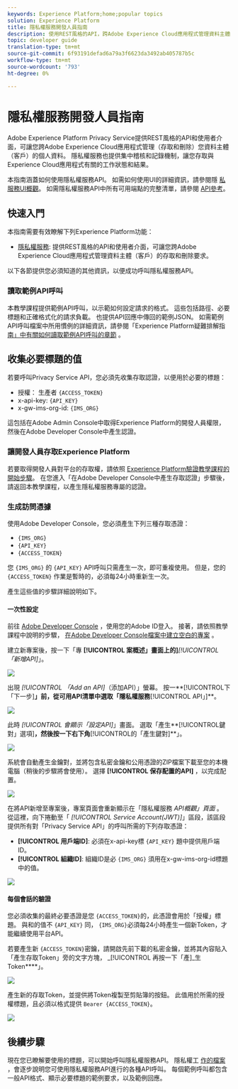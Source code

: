 ```yaml
---
keywords: Experience Platform;home;popular topics
solution: Experience Platform
title: 隱私權服務開發人員指南
description: 使用REST風格的API，跨Adobe Experience Cloud應用程式管理資料主體的個人資料
topic: developer guide
translation-type: tm+mt
source-git-commit: 6f93191defad6a79a3f6623da3492ab405787b5c
workflow-type: tm+mt
source-wordcount: '793'
ht-degree: 0%

---
```



# 隱私權服務開發人員指南

Adobe Experience Platform Privacy Service提供REST風格的API和使用者介面，可讓您跨Adobe Experience Cloud應用程式管理（存取和刪除）您資料主體（客戶）的個人資料。 隱私權服務也提供集中稽核和記錄機制，讓您存取與Experience Cloud應用程式有關的工作狀態和結果。

本指南涵蓋如何使用隱私權服務API。 如需如何使用UI的詳細資訊，請參閱隱 [私服務UI概觀](../ui/overview.md)。 如需隱私權服務API中所有可用端點的完整清單，請參閱 [API參考](https://www.adobe.io/apis/experiencecloud/gdpr/api-reference.html)。

## 快速入門

本指南需要有效瞭解下列Experience Platform功能：

* [隱私權服務](../home.md): 提供REST風格的API和使用者介面，可讓您跨Adobe Experience Cloud應用程式管理資料主體（客戶）的存取和刪除要求。

以下各節提供您必須知道的其他資訊，以便成功呼叫隱私權服務API。

### 讀取範例API呼叫

本教學課程提供範例API呼叫，以示範如何設定請求的格式。 這些包括路徑、必要標題和正確格式化的請求負載。 也提供API回應中傳回的範例JSON。 如需範例API呼叫檔案中所用慣例的詳細資訊，請參閱「Experience Platform疑難排解指 [南」中有關如何讀取範例API呼叫的章節](../../landing/troubleshooting.md) 。

## 收集必要標題的值

若要呼叫Privacy Service API，您必須先收集存取認證，以便用於必要的標題：

* 授權： 生產者 `{ACCESS_TOKEN}`
* x-api-key: `{API_KEY}`
* x-gw-ims-org-id: `{IMS_ORG}`

這包括在Adobe Admin Console中取得Experience Platform的開發人員權限，然後在Adobe Developer Console中產生認證。

### 讓開發人員存取Experience Platform

若要取得開發人員對平台的存取權，請依照 [Experience Platform驗證教學課程的開始步驟](../../tutorials/authentication.md)。 在您進入「在Adobe Developer Console中產生存取認證」步驟後，請返回本教學課程，以產生隱私權服務專屬的認證。

### 生成訪問憑據

使用Adobe Developer Console，您必須產生下列三種存取憑證：

* `{IMS_ORG}`
* `{API_KEY}`
* `{ACCESS_TOKEN}`

您 `{IMS_ORG}` 的 `{API_KEY}` API呼叫只需產生一次，即可重複使用。 但是，您的 `{ACCESS_TOKEN}` 作業是暫時的，必須每24小時重新生一次。

產生這些值的步驟詳細說明如下。

#### 一次性設定

前往 [Adobe Developer Console](https://www.adobe.com/go/devs_console_ui) ，使用您的Adobe ID登入。 接著，請依照教學課程中說明的步驟， [在Adobe Developer Console檔案中建立空白的專案](https://www.adobe.io/apis/experienceplatform/console/docs.html#!AdobeDocs/adobeio-console/master/projects-empty.md) 。

建立新專案後，按一下「專 **[!UICONTROL 案概述」畫面上的]**_[!UICONTROL 「新增API]_」。

![](../images/api/getting-started/add-api-button.png)

出現 _[!UICONTROL 「Add an API]_（添加API）」螢幕。 按一**[!UICONTROL &#x200B;下「下一步&#x200B;]**」前，從可用API清單中選取「隱私權服務**[!UICONTROL  API」]**。

![](../images/api/getting-started/add-privacy-service-api.png)

此時 _[!UICONTROL 會顯示「設定API]_」畫面。 選取「產生**[!UICONTROL &#x200B;鍵對」選項&#x200B;]**，然後按一下右下角**[!UICONTROL &#x200B;的「產生鍵對&#x200B;]**」。

![](../images/api/getting-started/generate-key-pair.png)

系統會自動產生金鑰對，並將包含私密金鑰和公用憑證的ZIP檔案下載至您的本機電腦（稍後的步驟將會使用）。 選擇 **[!UICONTROL 保存配置的API]** ，以完成配置。

![](../images/api/getting-started/key-pair-generated.png)

在將API新增至專案後，專案頁面會重新顯示在「隱私權服務 _API概觀」頁面_ 。 從這裡，向下捲動至「 _[!UICONTROL Service Account(JWT)]_」區段，該區段提供所有對「Privacy Service API」的呼叫所需的下列存取憑證：

* **[!UICONTROL 用戶端ID]**: 必須在x-api-key標 `{API_KEY}` 題中提供用戶端ID。
* **[!UICONTROL 組織ID]**: 組織ID是必 `{IMS_ORG}` 須用在x-gw-ims-org-id標題中的值。

![](../images/api/getting-started/jwt-credentials.png)

#### 每個會話的驗證

您必須收集的最終必要憑證是您 `{ACCESS_TOKEN}`的，此憑證會用於「授權」標題。 與和的值不 `{API_KEY}` 同， `{IMS_ORG}`必須每24小時產生一個新Token，才能繼續使用平台API。

若要產生新 `{ACCESS_TOKEN}`密鑰，請開啟先前下載的私密金鑰，並將其內容貼入「產生存取Token」旁的文字方塊， _[!UICONTROL 再按一下「產]_生Token****」。

![](../images/api/getting-started/paste-private-key.png)

產生新的存取Token，並提供將Token複製至剪貼簿的按鈕。 此值用於所需的授權標題，且必須以格式提供 `Bearer {ACCESS_TOKEN}`。

![](../images/api/getting-started/generated-access-token.png)

## 後續步驟

現在您已瞭解要使用的標題，可以開始呼叫隱私權服務API。 隱私權工 [作的檔案](privacy-jobs.md) ，會逐步說明您可使用隱私權服務API進行的各種API呼叫。 每個範例呼叫都包含一般API格式、顯示必要標題的範例要求，以及範例回應。
